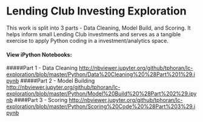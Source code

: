 # Lending Club Investing Exploration
This work is split into 3 parts - Data Cleaning, Model Build, and Scoring. It helps inform small Lending Club investments and serves as a tangible exercise to apply Python coding in a investment/analytics space.
#### View iPython Notebooks:
#####Part 1 - Data Cleaning
http://nbviewer.jupyter.org/github/tphoran/lc-exploration/blob/master/Python/Data%20Cleaning%20%28Part%201%29.ipynb
#####Part 2 - Model Building
http://nbviewer.jupyter.org/github/tphoran/lc-exploration/blob/master/Python/Model%20Build%20%28Part%202%29.ipynb
####Part 3 - Scoring
http://nbviewer.jupyter.org/github/tphoran/lc-exploration/blob/master/Python/Scoring%20Code%20%28Part%203%29.ipynb
